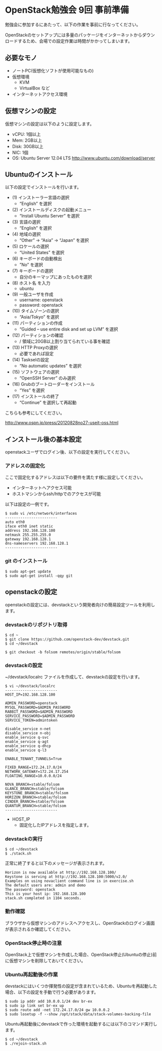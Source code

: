 # OpenStack勉強会 9回 事前準備

勉強会に参加するにあたって、以下の作業を事前に行なってください。

OpenStackのセットアップには多量のパッケージをインターネットからダウンロードするため、会場での設定作業は時間がかかってしまいます。

## 必要なモノ

* ノートPC(仮想化ソフトが使用可能なもの)
* 仮想環境
    * KVM
    * VirtualBox など
* インターネットアクセス環境

## 仮想マシンの設定

仮想マシンの設定は以下のように設定します。

* vCPU: 1個以上
* Mem:  2GB以上
* Disk: 30GB以上
* NIC:  1個
* OS:   Ubuntu Server 12.04 LTS http://www.ubuntu.com/download/server

## Ubuntuのインストール

以下の設定でインストールを行います。

* (1) インストーラー言語の選択
    * “English” を選択
* (2) インストールディスクの起動メニュー
    * “Install Ubuntu Server” を選択
* (3) 言語の選択
    * “English” を選択
* (4) 地域の選択
    * “Other” → “Asia” → “Japan” を選択
* (5) ロケールの選択
    * “United States” を選択
* (6) キーボードの自動検出
    * ”No” を選択
* (7) キーボードの選択
    * 自分のキーマップにあったものを選択
* (8) ホスト名 を入力
    * ubuntu
* (9) 一般ユーザを作成
    * username: openstack
    * password: openstack
* (10) タイムゾーンの選択
    * “Asia/Tokyo” を選択
* (11) パーティションの作成
    * “Guided – use entire disk and set up LVM” を選択
* (12) パーティションの確認
    * / 領域に20GB以上割り当てられている事を確認
* (13) HTTP Proxyの選択
    * 必要であれば設定
* (14) Taskselの設定
    * “No automatic updates” を選択
* (15) ソフトウェアの選択
    * “OpenSSH Server” のみ選択
* (16) Grubのブートローダーをインストール
    * “Yes” を選択
* (17) インストールの終了
    * “Continue” を選択して再起動

こちらも参考にしてください。

http://www.ospn.jp/press/20120828no27-useit-oss.html

## インストール後の基本設定

openstackユーザでログイン後、以下の設定を実行してください。

### アドレスの固定化

ここで固定化するアドレスは以下の要件を満たす様に設定してください。
* インターネットへアクセス可能
* ホストマシンからssh/httpでのアクセスが可能

以下は設定の一例です。

    $ sudo vi /etc/network/interfaces
    ------------------------
    auto eth0
    iface eth0 inet static
    address 192.168.128.100
    netmask 255.255.255.0
    gateway 192.168.128.1
    dns-nameservers 192.168.128.1
    ------------------------

### git のインストール

    $ sudo apt-get update
    $ sudo apt-get install -qqy git

## openstackの設定

openstackの設定には、devstackという開発者向けの簡易設定ツールを利用します。

### devstackのリポジトリ取得

    $ cd ~
    $ git clone https://github.com/openstack-dev/devstack.git
    $ cd ~/devstack

    $ git checkout -b folsom remotes/origin/stable/folsom

### devstackの設定

~/devstack/localrc ファイルを作成して、devstackの設定を行います。

    $ vi ~/devstack/localrc
    ------------------------
    HOST_IP=192.168.128.100

    ADMIN_PASSWORD=openstack
    MYSQL_PASSWORD=$ADMIN_PASSWORD
    RABBIT_PASSWORD=$ADMIN_PASSWORD
    SERVICE_PASSWORD=$ADMIN_PASSWORD
    SERVICE_TOKEN=admintoken

    disable_service n-net
    disable_service n-obj
    enable_service q-svc
    enable_service q-agt
    enable_service q-dhcp
    enable_service q-l3

    ENABLE_TENANT_TUNNELS=True

    FIXED_RANGE=172.24.17.0/24
    NETWORK_GATEWAY=172.24.17.254
    FLOATING_RANGE=10.0.0.0/24

    NOVA_BRANCH=stable/folsom
    GLANCE_BRANCH=stable/folsom
    KEYSTONE_BRANCH=stable/folsom
    HORIZON_BRANCH=stable/folsom
    CINDER_BRANCH=stable/folsom
    QUANTUM_BRANCH=stable/folsom
    ------------------------

* HOST_IP
    * 固定化したIPアドレスを指定します。


### devstackの実行

    $ cd ~/devstack
    $ ./stack.sh

正常に終了すると以下のメッセージが表示されます。

    Horizon is now available at http://192.168.128.100/
    Keystone is serving at http://192.168.128.100:5000/v2.0/
    Examples on using novaclient command line is in exercise.sh
    The default users are: admin and demo
    The password: openstack
    This is your host ip: 192.168.128.100
    stack.sh completed in 1104 seconds.

### 動作確認

ブラウザから仮想マシンのアドレスへアクセスし、OpenStackのログイン画面が表示されるか確認してください。

### OpenStack停止時の注意

OpenStack上で仮想マシンを作成した場合、OpenStack停止(Ubuntuの停止)前に仮想マシンを削除しておいてください。

### Ubuntu再起動後の作業

devstackにはいくつか揮発性の設定が含まれているため、Ubuntuを再起動した場合、以下の設定を手動で行う必要があります。

    $ sudo ip addr add 10.0.0.1/24 dev br-ex
    $ sudo ip link set br-ex up
    $ sudo route add -net 172.24.17.0/24 gw 10.0.0.2
    $ sudo losetup -f --show /opt/stack/data/stack-volumes-backing-file

Ubuntu再起動後にdevstackで作った環境を起動するには以下のコマンド実行します。

    $ cd ~/devstack
    $ ./rejoin-stack.sh

